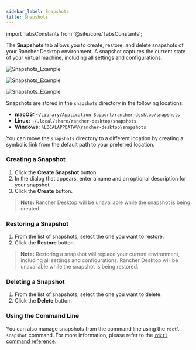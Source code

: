 ```yaml
---
sidebar_label: Snapshots
title: Snapshots
---
```


<head>
  <link rel="canonical" href="https://docs.rancherdesktop.io/ui/snapshots"/>
</head>

import TabsConstants from '@site/core/TabsConstants';

The **Snapshots** tab allows you to create, restore, and delete snapshots of your Rancher Desktop environment. A snapshot captures the current state of your virtual machine, including all settings and configurations.

<Tabs groupId="os" defaultValue={TabsConstants.defaultOs}>
<TabItem value="Windows">

![Snapshots_Example](rd-versioned-asset://ui-main/Windows_Snapshots-List.png)

</TabItem>
<TabItem value="macOS">

![Snapshots_Example](rd-versioned-asset://ui-main/macOS_Snapshots-List.png)

</TabItem>
<TabItem value="Linux">

![Snapshots_Example](rd-versioned-asset://ui-main/Linux_Snapshots-List.png)

</TabItem>
</Tabs>

Snapshots are stored in the `snapshots` directory in the following locations:

-   **macOS:** `~/Library/Application Support/rancher-desktop/snapshots`
-   **Linux:** `~/.local/share/rancher-desktop/snapshots`
-   **Windows:** `%LOCALAPPDATA%\rancher-desktop\snapshots`

You can move the `snapshots` directory to a different location by creating a symbolic link from the default path to your preferred location.

### Creating a Snapshot

1.  Click the **Create Snapshot** button.
2.  In the dialog that appears, enter a name and an optional description for your snapshot.
3.  Click the **Create** button.

> **Note:** Rancher Desktop will be unavailable while the snapshot is being created.

### Restoring a Snapshot

1.  From the list of snapshots, select the one you want to restore.
2.  Click the **Restore** button.

> **Note:** Restoring a snapshot will replace your current environment, including all settings and configurations. Rancher Desktop will be unavailable while the snapshot is being restored.

### Deleting a Snapshot

1.  From the list of snapshots, select the one you want to delete.
2.  Click the **Delete** button.

### Using the Command Line

You can also manage snapshots from the command line using the `rdctl snapshot` command. For more information, please refer to the [`rdctl` command reference](../references/rdctl-command-reference.md).
